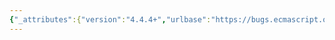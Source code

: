 ```yaml
---
{"_attributes":{"version":"4.4.4+","urlbase":"https://bugs.ecmascript.org/","maintainer":"dherman@mozilla.com"},"bug":{"bug_id":3239,"creation_ts":"2014-09-19 08:50:00 -0700","short_desc":"24.3.2.3 JO Abstract Operation: Missing property enumeration order note","delta_ts":"2014-10-14 15:17:41 -0700","product":"Draft for 6th Edition","component":"technical issue","version":"Rev 27: August 24, 2014 Draft","rep_platform":"All","op_sys":"All","bug_status":"RESOLVED","resolution":"FIXED","priority":"Normal","bug_severity":"normal","everconfirmed":true,"reporter":{"uid":"andrebargull","name":"André Bargull"},"assigned_to":{"uid":"allen","name":"Allen Wirfs-Brock"},"long_desc":[{"commentid":10206,"comment_count":0,"who":{"uid":"andrebargull","name":"André Bargull"},"bug_when":"2014-09-19 08:50:43 -0700","thetext":"24.3.2.3 Runtime Semantics: JO Abstract Operation  \n\nThe property enumeration order note was removed from step 6a. I guess that note is still required for backwards compatibility reasons."},{"commentid":10282,"comment_count":1,"who":{"uid":"allen","name":"Allen Wirfs-Brock"},"bug_when":"2014-10-08 10:03:45 -0700","thetext":"fixed inrev28 editor's draft.\n\nAdded a step and note to the definition of EnumerateOwnNames"},{"commentid":10370,"comment_count":2,"who":{"uid":"allen","name":"Allen Wirfs-Brock"},"bug_when":"2014-10-14 15:17:41 -0700","thetext":"fixed in rev28"}]}}
---
```


